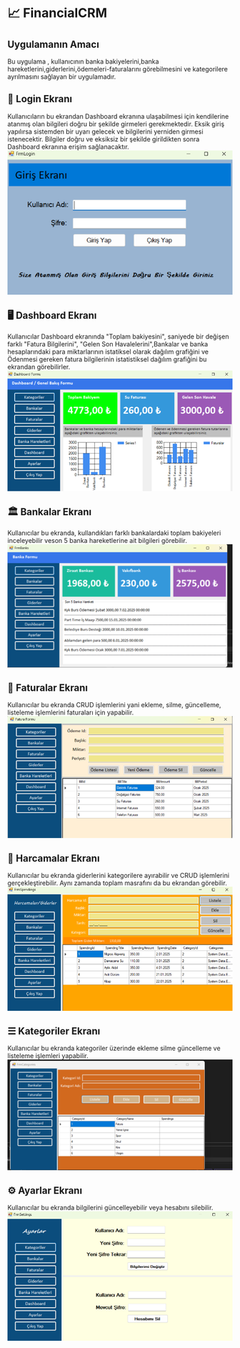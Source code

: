# 📈  FinancialCRM

## Uygulamanın Amacı
Bu uygulama , kullanıcının banka bakiyelerini,banka hareketlerini,giderlerini,ödemeleri-faturalarını görebilmesini ve kategorilere ayrılmasını sağlayan bir uygulamadır.
## 🔐 Login Ekranı
Kullanıcıların bu ekrandan Dashboard ekranına ulaşabilmesi için kendilerine atanmış olan bilgileri doğru bir şekilde girmeleri gerekmektedir. Eksik giriş yapılırsa 
sistemden bir uyarı gelecek ve bilgilerini yerniden girmesi istenecektir. Bilgiler doğru ve eksiksiz bir şekilde girildikten sonra Dashboard ekranına erişim sağlanacaktır.
![image alt](https://github.com/KaanBerkantAtakisi/FinancialCRM/blob/16553c616d8d8ad428cdffdf2189d25ed5ae22fe/Login.png)
## 🖥️ Dashboard Ekranı
Kullanıcılar Dashboard ekranında "Toplam bakiyesini", saniyede bir değişen farklı "Fatura Bilgilerini", "Gelen Son Havalelerini",Bankalar ve banka hesaplarındaki para miktarlarının istatiksel olarak dağılım grafiğini ve Ödenmesi gereken fatura bilgilerinin istatistiksel dağılım grafiğini bu ekrandan görebilirler.
![image alt](https://github.com/KaanBerkantAtakisi/FinancialCRM/blob/16553c616d8d8ad428cdffdf2189d25ed5ae22fe/Dashboard.png)
## 🏛️ Bankalar Ekranı
Kullanıcılar bu ekranda, kullandıkları farklı bankalardaki toplam bakiyeleri inceleyebilir veson 5 banka hareketlerine ait bilgileri  görebilir.
![image alt](https://github.com/KaanBerkantAtakisi/FinancialCRM/blob/16553c616d8d8ad428cdffdf2189d25ed5ae22fe/Bankalar.png)
## 🧾 Faturalar Ekranı
Kullanıcılar bu ekranda CRUD işlemlerini yani ekleme, silme, güncelleme, listeleme işlemlerini faturaları için yapabilir.
![image alt](https://github.com/KaanBerkantAtakisi/FinancialCRM/blob/16553c616d8d8ad428cdffdf2189d25ed5ae22fe/Faturalar.png)
## 🛒 Harcamalar Ekranı
Kullanıcılar bu ekranda giderlerini kategorilere ayırabilir ve CRUD işlemlerini gerçekleştirebilir. Aynı zamanda toplam masrafını da bu ekrandan görebilir.
![image alt](https://github.com/KaanBerkantAtakisi/FinancialCRM/blob/16553c616d8d8ad428cdffdf2189d25ed5ae22fe/Harcamalar.png)
## ☰ Kategoriler Ekranı
Kullanıcılar bu ekranda kategoriler üzerinde ekleme silme güncelleme ve listeleme işlemleri yapabilir.
![image alt](https://github.com/KaanBerkantAtakisi/FinancialCRM/blob/16553c616d8d8ad428cdffdf2189d25ed5ae22fe/Categories.png)
## ⚙️ Ayarlar Ekranı
Kullanıcılar bu ekranda bilgilerini güncelleyebilir veya hesabını silebilir.
![image alt](https://github.com/KaanBerkantAtakisi/FinancialCRM/blob/16553c616d8d8ad428cdffdf2189d25ed5ae22fe/Ayarlar.png)
